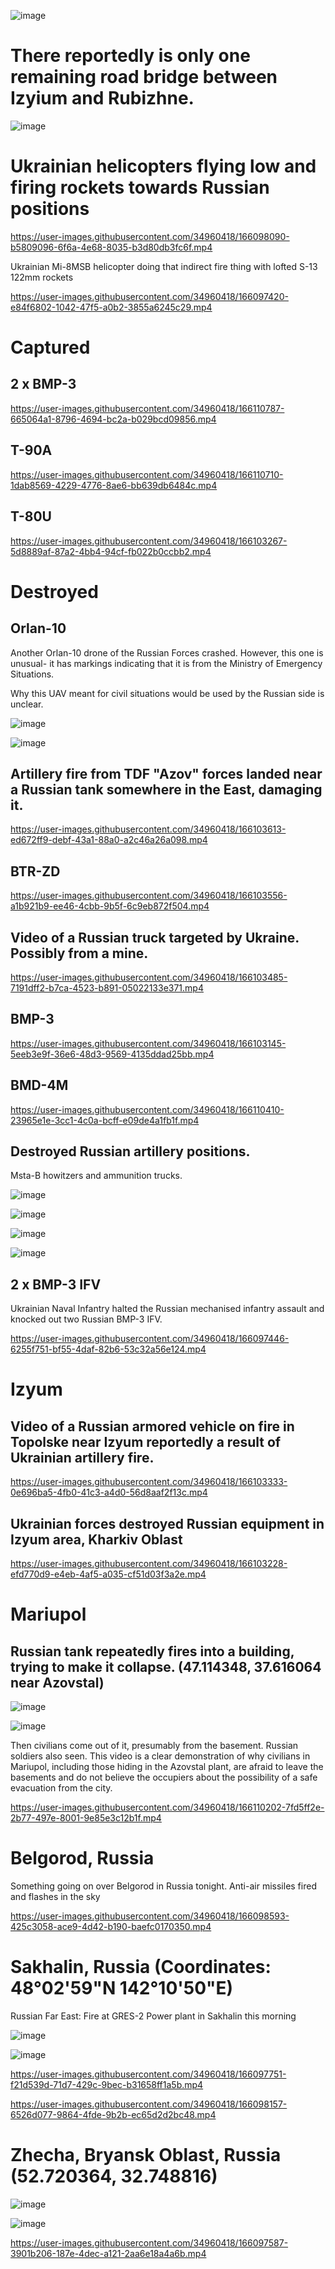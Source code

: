 ![image](https://user-images.githubusercontent.com/34960418/166098551-cdd9c1ec-4d81-4bd6-8b52-72d0fd38df5a.png)


# There reportedly is only one remaining road bridge between Izyium and Rubizhne.

![image](https://user-images.githubusercontent.com/34960418/166097913-d188e10e-2e6c-4554-b81a-5a53a468602b.png)


# Ukrainian helicopters flying low and firing rockets towards Russian positions

https://user-images.githubusercontent.com/34960418/166098090-b5809096-6f6a-4e68-8035-b3d80db3fc6f.mp4

Ukrainian Mi-8MSB helicopter doing that indirect fire thing with lofted S-13 122mm rockets

https://user-images.githubusercontent.com/34960418/166097420-e84f6802-1042-47f5-a0b2-3855a6245c29.mp4


# Captured

## 2 x BMP-3

https://user-images.githubusercontent.com/34960418/166110787-665064a1-8796-4694-bc2a-b029bcd09856.mp4


## T-90A

https://user-images.githubusercontent.com/34960418/166110710-1dab8569-4229-4776-8ae6-bb639db6484c.mp4


## T-80U

https://user-images.githubusercontent.com/34960418/166103267-5d8889af-87a2-4bb4-94cf-fb022b0ccbb2.mp4


# Destroyed

## Orlan-10

Another Orlan-10 drone of the Russian Forces crashed. However, this one is unusual- it has markings indicating that it is from the Ministry of Emergency Situations.

Why this UAV meant for civil situations would be used by the Russian side is unclear.

![image](https://user-images.githubusercontent.com/34960418/166111844-29c37ff5-c1b5-4116-b734-de163bda94b8.png)

![image](https://user-images.githubusercontent.com/34960418/166111850-7811e7f1-d6cd-496b-8c09-6cbc2451405d.png)


## Artillery fire from TDF "Azov" forces landed near a Russian tank somewhere in the East, damaging it.

https://user-images.githubusercontent.com/34960418/166103613-ed672ff9-debf-43a1-88a0-a2c46a26a098.mp4


## BTR-ZD

https://user-images.githubusercontent.com/34960418/166103556-a1b921b9-ee46-4cbb-9b5f-6c9eb872f504.mp4


## Video of a Russian truck targeted by Ukraine. Possibly from a mine. 

https://user-images.githubusercontent.com/34960418/166103485-7191dff2-b7ca-4523-b891-05022133e371.mp4


## BMP-3

https://user-images.githubusercontent.com/34960418/166103145-5eeb3e9f-36e6-48d3-9569-4135ddad25bb.mp4


## BMD-4M

https://user-images.githubusercontent.com/34960418/166110410-23965e1e-3cc1-4c0a-bcff-e09de4a1fb1f.mp4


## Destroyed Russian artillery positions.

Msta-B howitzers and ammunition trucks.

![image](https://user-images.githubusercontent.com/34960418/166097473-00dbced1-0e5e-4a7e-a99e-79fce845ea4c.png)

![image](https://user-images.githubusercontent.com/34960418/166097475-6085644a-144b-459b-be12-2c83da548eef.png)

![image](https://user-images.githubusercontent.com/34960418/166097478-68960d87-ac92-4ae8-a632-e4d4e10b1a0f.png)

![image](https://user-images.githubusercontent.com/34960418/166097483-4f67bd40-279e-4c32-bde5-c33833916d79.png)


## 2 x BMP-3 IFV

Ukrainian Naval Infantry halted the Russian mechanised infantry assault and knocked out two Russian BMP-3 IFV.

https://user-images.githubusercontent.com/34960418/166097446-6255f751-bf55-4daf-82b6-53c32a56e124.mp4


# Izyum

## Video of a Russian armored vehicle on fire in Topolske near Izyum reportedly a result of Ukrainian artillery fire. 

https://user-images.githubusercontent.com/34960418/166103333-0e696ba5-4fb0-41c3-a4d0-56d8aaf2f13c.mp4


## Ukrainian forces destroyed Russian equipment in Izyum area, Kharkiv Oblast

https://user-images.githubusercontent.com/34960418/166103228-efd770d9-e4eb-4af5-a035-cf51d03f3a2e.mp4


# Mariupol

## Russian tank repeatedly fires into a building, trying to make it collapse. (47.114348, 37.616064 near Azovstal)

![image](https://user-images.githubusercontent.com/34960418/166110247-00805d6d-e9d6-48fc-ba6d-0e43c56545e7.png)

![image](https://user-images.githubusercontent.com/34960418/166110259-603aa0a1-3e10-45ee-8f78-ba51dc05c42a.png)

Then civilians come out of it, presumably from the basement. Russian soldiers also seen. This video is a clear demonstration of why civilians in Mariupol, including those hiding in the Azovstal plant, are afraid to leave the basements and do not believe the occupiers about the possibility of a safe evacuation from the city.

https://user-images.githubusercontent.com/34960418/166110202-7fd5ff2e-2b77-497e-8001-9e85e3c12b1f.mp4


# Belgorod, Russia

Something going on over Belgorod in Russia tonight. Anti-air missiles fired and flashes in the sky

https://user-images.githubusercontent.com/34960418/166098593-425c3058-ace9-4d42-b190-baefc0170350.mp4


# Sakhalin, Russia (Coordinates: 48°02'59"N 142°10'50"E)

Russian Far East: Fire at GRES-2 Power plant in Sakhalin this morning

![image](https://user-images.githubusercontent.com/34960418/166097838-ae35afbf-efba-405c-9daf-f7dd747963fb.png)

![image](https://user-images.githubusercontent.com/34960418/166097849-8a85e4de-88c1-4f16-bef9-af3dc6c8ff12.png)

https://user-images.githubusercontent.com/34960418/166097751-f21d539d-71d7-429c-9bec-b31658ff1a5b.mp4

https://user-images.githubusercontent.com/34960418/166098157-6526d077-9864-4fde-9b2b-ec65d2d2bc48.mp4


# Zhecha, Bryansk Oblast, Russia (52.720364, 32.748816)

![image](https://user-images.githubusercontent.com/34960418/166097571-71fe2a57-dd16-43d4-9b77-f1f97508c59e.png)

![image](https://user-images.githubusercontent.com/34960418/166097655-3e034eda-88e5-4c33-b16d-4b099df95d1c.png)

https://user-images.githubusercontent.com/34960418/166097587-3901b206-187e-4dec-a121-2aa6e18a4a6b.mp4

